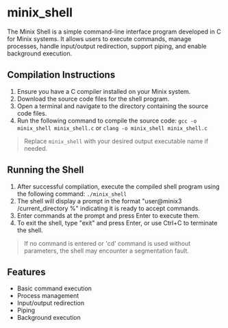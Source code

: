 # minix_shell

The Minix Shell is a simple command-line interface program developed in C for Minix systems. It allows users to execute commands, manage processes, handle input/output redirection, support piping, and enable background execution.

## Compilation Instructions

1. Ensure you have a C compiler installed on your Minix system.
2. Download the source code files for the shell program.
3. Open a terminal and navigate to the directory containing the source code files.
4. Run the following command to compile the source code:
`gcc -o minix_shell minix_shell.c` or `clang -o minix_shell minix_shell.c` 
> Replace `minix_shell` with your desired output executable name if needed.

## Running the Shell

1. After successful compilation, execute the compiled shell program using the following command:
`./minix_shell`
2. The shell will display a prompt in the format "user@minix3 /current_directory %" indicating it is ready to accept commands.
3. Enter commands at the prompt and press Enter to execute them.
4. To exit the shell, type "exit" and press Enter, or use Ctrl+C to terminate the shell.

> If no command is entered or 'cd' command is used without parameters, the shell may encounter a segmentation fault.

## Features

- Basic command execution
- Process management
- Input/output redirection
- Piping
- Background execution




